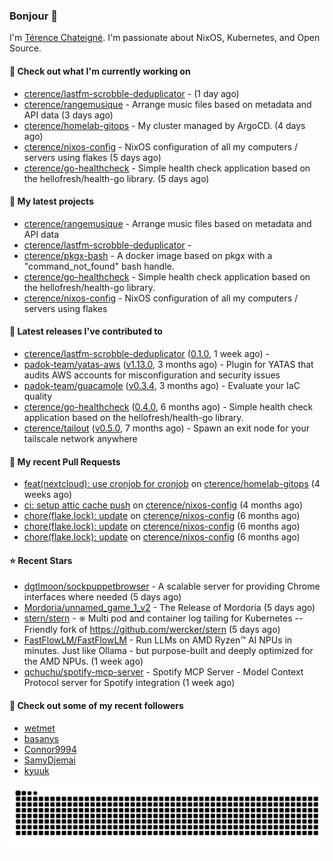 ### Bonjour 👋

I'm [Térence Chateigné](https://www.terence.cloud). I'm passionate about NixOS, Kubernetes, and Open Source.

#### 👷 Check out what I'm currently working on

- [cterence/lastfm-scrobble-deduplicator](https://github.com/cterence/lastfm-scrobble-deduplicator) -  (1 day ago)
- [cterence/rangemusique](https://github.com/cterence/rangemusique) - Arrange music files based on metadata and API data (3 days ago)
- [cterence/homelab-gitops](https://github.com/cterence/homelab-gitops) - My cluster managed by ArgoCD. (4 days ago)
- [cterence/nixos-config](https://github.com/cterence/nixos-config) - NixOS configuration of all my computers / servers using flakes (5 days ago)
- [cterence/go-healthcheck](https://github.com/cterence/go-healthcheck) - Simple health check application based on the hellofresh/health-go library. (5 days ago)

#### 🌱 My latest projects

- [cterence/rangemusique](https://github.com/cterence/rangemusique) - Arrange music files based on metadata and API data
- [cterence/lastfm-scrobble-deduplicator](https://github.com/cterence/lastfm-scrobble-deduplicator) - 
- [cterence/pkgx-bash](https://github.com/cterence/pkgx-bash) - A docker image based on pkgx with a &#34;command_not_found&#34; bash handle.
- [cterence/go-healthcheck](https://github.com/cterence/go-healthcheck) - Simple health check application based on the hellofresh/health-go library.
- [cterence/nixos-config](https://github.com/cterence/nixos-config) - NixOS configuration of all my computers / servers using flakes

#### 🔭 Latest releases I've contributed to

- [cterence/lastfm-scrobble-deduplicator](https://github.com/cterence/lastfm-scrobble-deduplicator) ([0.1.0](https://github.com/cterence/lastfm-scrobble-deduplicator/releases/tag/0.1.0), 1 week ago) - 
- [padok-team/yatas-aws](https://github.com/padok-team/yatas-aws) ([v1.13.0](https://github.com/padok-team/yatas-aws/releases/tag/v1.13.0), 3 months ago) - Plugin for YATAS that audits AWS accounts for misconfiguration and security issues
- [padok-team/guacamole](https://github.com/padok-team/guacamole) ([v0.3.4](https://github.com/padok-team/guacamole/releases/tag/v0.3.4), 3 months ago) - Evaluate your IaC quality
- [cterence/go-healthcheck](https://github.com/cterence/go-healthcheck) ([0.4.0](https://github.com/cterence/go-healthcheck/releases/tag/0.4.0), 6 months ago) - Simple health check application based on the hellofresh/health-go library.
- [cterence/tailout](https://github.com/cterence/tailout) ([v0.5.0](https://github.com/cterence/tailout/releases/tag/v0.5.0), 7 months ago) - Spawn an exit node for your tailscale network anywhere

#### 🔨 My recent Pull Requests

- [feat(nextcloud): use cronjob for cronjob](https://github.com/cterence/homelab-gitops/pull/501) on [cterence/homelab-gitops](https://github.com/cterence/homelab-gitops) (4 weeks ago)
- [ci: setup attic cache push](https://github.com/cterence/nixos-config/pull/222) on [cterence/nixos-config](https://github.com/cterence/nixos-config) (4 months ago)
- [chore(flake.lock): update](https://github.com/cterence/nixos-config/pull/144) on [cterence/nixos-config](https://github.com/cterence/nixos-config) (6 months ago)
- [chore(flake.lock): update](https://github.com/cterence/nixos-config/pull/143) on [cterence/nixos-config](https://github.com/cterence/nixos-config) (6 months ago)
- [chore(flake.lock): update](https://github.com/cterence/nixos-config/pull/142) on [cterence/nixos-config](https://github.com/cterence/nixos-config) (6 months ago)

#### ⭐ Recent Stars

- [dgtlmoon/sockpuppetbrowser](https://github.com/dgtlmoon/sockpuppetbrowser) - A scalable server for providing Chrome interfaces where needed (5 days ago)
- [Mordoria/unnamed_game_1_v2](https://github.com/Mordoria/unnamed_game_1_v2) - The Release of Mordoria (5 days ago)
- [stern/stern](https://github.com/stern/stern) - ⎈ Multi pod and container log tailing for Kubernetes -- Friendly fork of https://github.com/wercker/stern (5 days ago)
- [FastFlowLM/FastFlowLM](https://github.com/FastFlowLM/FastFlowLM) - Run LLMs on AMD Ryzen™ AI NPUs in minutes. Just like Ollama - but purpose-built and deeply optimized for the AMD NPUs. (1 week ago)
- [qchuchu/spotify-mcp-server](https://github.com/qchuchu/spotify-mcp-server) - Spotify MCP Server - Model Context Protocol server for Spotify integration (1 week ago)

#### 👯 Check out some of my recent followers

- [wetmet](https://github.com/wetmet)
- [basanys](https://github.com/basanys)
- [Connor9994](https://github.com/Connor9994)
- [SamyDjemai](https://github.com/SamyDjemai)
- [kyuuk](https://github.com/kyuuk)

<p align='center'>
<picture>
<img src="https://raw.githubusercontent.com/cterence/cterence/snake/github-contribution-grid-snake.svg" />
</picture>
</p>
